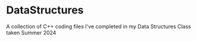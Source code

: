 # DataStructures
A collection of C++ coding files I've completed in my Data Structures Class taken Summer 2024
